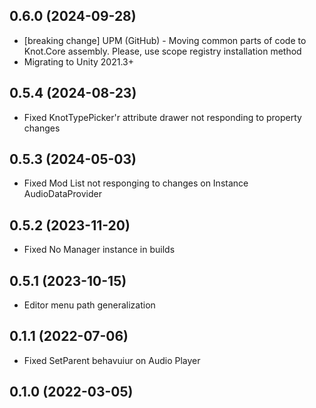 ## 0.6.0 (2024-09-28)

* [breaking change] UPM (GitHub) - Moving common parts of code to Knot.Core assembly. Please, use scope registry installation method
* Migrating to Unity 2021.3+

## 0.5.4 (2024-08-23)

* Fixed KnotTypePicker'r attribute drawer not responding to property changes

## 0.5.3 (2024-05-03)

* Fixed Mod List not responging to changes on Instance AudioDataProvider

## 0.5.2 (2023-11-20)

* Fixed No Manager instance in builds

## 0.5.1 (2023-10-15)

* Editor menu path generalization

## 0.1.1 (2022-07-06)

* Fixed SetParent behavuiur on Audio Player

## 0.1.0 (2022-03-05)
